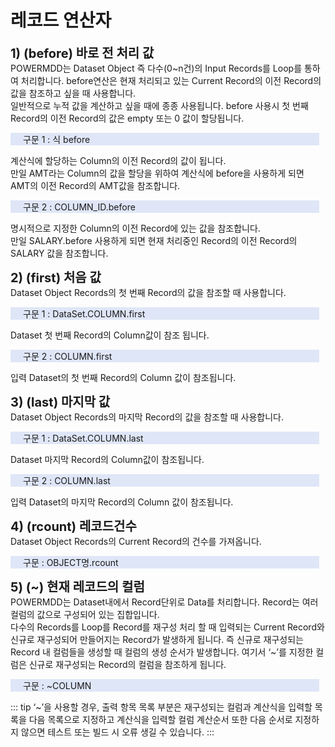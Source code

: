 # 레코드 연산자

<b style="font-size: 20px">1) (before) 바로 전 처리 값 </b><br/>
POWERMDD는 Dataset Object 즉 다수(0~n건)의 Input Records를 Loop를 통하여 처리합니다. before연산은 현재 처리되고 있는 Current Record의 이전 Record의 값을 참조하고 싶을 때 사용합니다. <br/>
일반적으로 누적 값을 계산하고 싶을 때에 종종 사용됩니다. before 사용시 첫 번째 Record의 이전 Record의 값은 empty 또는 0 값이 할당됩니다.
<p style="background-color:rgb(223, 230, 247); margin-right: 10px; padding-left: 20px">구문 1 : 식 before</p>
계산식에 할당하는 Column의 이전 Record의 값이 됩니다.<br/>
만일 AMT라는 Column의 값을 할당을 위하여 계산식에 before을 사용하게 되면 AMT의 이전 Record의 AMT값을 참조합니다.

<p style="background-color:rgb(223, 230, 247); margin-right: 10px; padding-left: 20px">구문 2 : COLUMN_ID.before</p>
명시적으로 지정한 Column의 이전 Record에 있는 값을 참조합니다.<br/> 만일 SALARY.before 사용하게 되면 현재 처리중인 Record의 이전 Record의 SALARY 값을 참조합니다.

<b style="font-size: 20px">2) (first) 처음 값 </b><br/>
Dataset Object Records의 첫 번째 Record의 값을 참조할 때 사용합니다.
<p style="background-color:rgb(223, 230, 247); margin-right: 10px; padding-left: 20px">구문 1 : DataSet.COLUMN.first</p>
Dataset 첫 번째 Record의 Column값이 참조 됩니다.
<p style="background-color:rgb(223, 230, 247); margin-right: 10px; padding-left: 20px">구문 2 : COLUMN.first</p>
입력 Dataset의 첫 번째 Record의 Column 값이 참조됩니다.

<b style="font-size: 20px">3) (last) 마지막 값 </b><br/>
Dataset Object Records의 마지막 Record의 값을 참조할 때 사용합니다.
<p style="background-color:rgb(223, 230, 247); margin-right: 10px; padding-left: 20px">구문 1 : DataSet.COLUMN.last</p>
Dataset 마지막 Record의 Column값이 참조됩니다.
<p style="background-color:rgb(223, 230, 247); margin-right: 10px; padding-left: 20px">구문 2 : COLUMN.last</p>
입력 Dataset의 마지막 Record의 Column 값이 참조됩니다.

<b style="font-size: 20px">4) (rcount) 레코드건수 </b><br/>
Dataset Object Records의 Current Record의 건수를 가져옵니다. 
<p style="background-color:rgb(223, 230, 247); margin-right: 10px; padding-left: 20px">구문 : OBJECT명.rcount</p>

<b style="font-size: 20px">5) (~) 현재 레코드의 컬럼 </b><br/>
POWERMDD는 Dataset내에서 Record단위로 Data를 처리합니다. Record는 여러 컬럼의 값으로 구성되어 있는 집합입니다. <br/> 
다수의 Records를 Loop를 Record를 재구성 처리 할 때 입력되는 Current Record와 신규로 재구성되어 만들어지는 Record가 발생하게 됩니다. 즉 신규로 재구성되는 Record 내 컬럼들을 생성할 때 컬럼의 생성 순서가 발생합니다. 여기서 ‘~’를 지정한 컬럼은 신규로 재구성되는 Record의 컬럼을 참조하게 됩니다.
<p style="background-color:rgb(223, 230, 247); margin-right: 10px; padding-left: 20px">구문 : ~COLUMN</p>

<!-- Remark -->
::: tip <Badge type="tip" text="Remark" vertical="middle" /> 
‘~’을 사용할 경우, 출력 항목 목록 부분은 재구성되는 컬럼과 계산식을 입력할 목록을 다음 목록으로 지정하고 계산식을 입력할 컬럼 계산순서 또한 다음 순서로 지정하지 않으면 테스트 또는 빌드 시 오류 생길 수 있습니다.
:::
<!-- -->